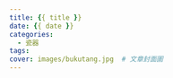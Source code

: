 ```yaml
---
title: {{ title }}
date: {{ date }}
categories:
  - 瓷器
tags:
cover: images/bukutang.jpg  # 文章封面圖
---
```

